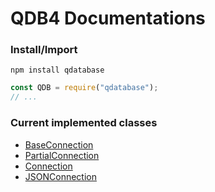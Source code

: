 
# QDB4 Documentations

### Install/Import
`npm install qdatabase`
```js
const QDB = require("qdatabase");
// ...
```

### Current implemented classes
* [BaseConnection](https://github.com/QSmally/QDB/blob/v4/Documentation/BaseConnection.md)
* [PartialConnection](https://github.com/QSmally/QDB/blob/v4/Documentation/PartialConnection.md)
* [Connection](https://github.com/QSmally/QDB/blob/v4/Documentation/Connection.md)
* [JSONConnection](https://github.com/QSmally/QDB/blob/v4/Documentation/JSONConnection.md)
